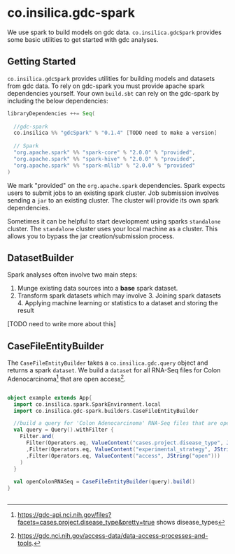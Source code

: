 # co.insilica.gdc-spark
  We use spark to build models on gdc data. `co.insilica.gdcSpark` provides some basic utilities to get started with gdc analyses. 

## Getting Started
  `co.insilica.gdcSpark` provides utilities for building models and datasets from gdc data.  To rely on gdc-spark you must provide apache spark dependencies yourself.  Your own `build.sbt` can rely on the gdc-spark by including the below dependencies:
  
```scala
libraryDependencies ++= Seq(
  
  //gdc-spark
  co.insilica %% "gdcSpark" % "0.1.4" [TODO need to make a version]
  
  // Spark
  "org.apache.spark" %% "spark-core" % "2.0.0" % "provided",
  "org.apache.spark" %% "spark-hive" % "2.0.0" % "provided",
  "org.apache.spark" %% "spark-mllib" % "2.0.0" % "provided"
)
```
We mark "provided" on the `org.apache.spark` dependencies. Spark expects users to submit jobs to an existing spark cluster.  Job submission involves sending a `jar` to an existing cluster. The cluster will provide its own spark dependencies. 

Sometimes it can be helpful to start development using sparks `standalone` cluster. The `standalone` cluster uses your local machine as a cluster.  This allows you to bypass the jar creation/submission process. 

## DatasetBuilder
  Spark analyses often involve two main steps:
  
  1. Munge existing data sources into a **base** spark dataset.
  2. Transform spark datasets which may involve
    3. Joining spark datasets
    4. Applying machine learning or statistics to a dataset and storing the result
  
  [TODO need to write more about this]
## CaseFileEntityBuilder
  The `CaseFileEntityBuilder` takes a `co.insilica.gdc.query` object and returns a spark `dataset`. We build a `dataset` for all RNA-Seq files for Colon Adenocarcinoma[^facet_search] that are open access[^gdc_access].

```scala

object example extends App{
  import co.insilica.spark.SparkEnvironment.local
  import co.insilica.gdc-spark.builders.CaseFileEntityBuilder

  //build a query for 'Colon Adenocarcinoma' RNA-Seq files that are open access
  val query = Query().withFilter {
    Filter.and(
      Filter(Operators.eq, ValueContent("cases.project.disease_type", JString("Colon Adenocarcinoma")))
      ,Filter(Operators.eq, ValueContent("experimental_strategy", JString("RNA-Seq")))
      ,Filter(Operators.eq, ValueContent("access", JString("open")))
    )
  }
  
  val openColonRNASeq = CaseFileEntityBuilder(query).build()
}
```
##
[^gdc_access]: https://gdc.nci.nih.gov/access-data/data-access-processes-and-tools.
[^facet_search]: https://gdc-api.nci.nih.gov/files?facets=cases.project.disease_type&pretty=true shows disease_types